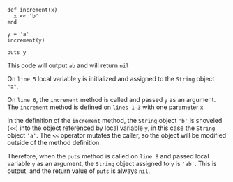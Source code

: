 ```
def increment(x)
  x << 'b'
end

y = 'a'
increment(y) 

puts y
```

This code will output `ab` and will return `nil`

On `line 5` local variable `y` is initialized and assigned to the `String`
object `"a"`.

On `line 6`, the `increment` method is called and passed `y` as an argument. The
`increment` method is defined on `lines 1-3` with one parameter `x`

In the definition of the `increment` method, the `String` object `'b'` is
shoveled (`<<`) into the object referenced by local variable `y`, in this case
the `String` object `'a'`. The `<<` operator mutates the caller, so the object
will be modified outside of the method definition.

Therefore, when the `puts` method is called on `line 8` and passed local
variable `y` as an argument, the `String` object assigned to `y` is `'ab'`. This
is output, and the return value of `puts` is always `nil`.
